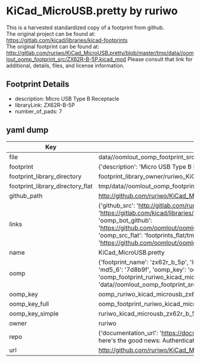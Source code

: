 # KiCad_MicroUSB.pretty by ruriwo  
This is a harvested standardized copy of a footprint from github.  
The original project can be found at:  
https://gitlab.com/kicad/libraries/kicad-footprints  
The original footprint can be found at:
http://gitlab.com/ruriwo/KiCad_MicroUSB.pretty/blob/master/tmp/data//oomlout_oomp_footprint_src/ZX62R-B-5P.kicad_mod
Please consult that link for additional, details, files, and license information.  
## Footprint Details
* description: Micro USB Type B Receptacle  
* libraryLink: ZX62R-B-5P  
* number_of_pads: 7  
## yaml dump  
| Key | Value |  
| --- | --- |  
| file | data//oomlout_oomp_footprint_src/KiCad_MicroUSB.pretty/ZX62R-B-5P.kicad_mod |  
| footprint | {'description': 'Micro USB Type B Receptacle', 'libraryLink': 'ZX62R-B-5P', 'number_of_pads': 7} |  
| footprint_library_directory | footprint_library_owner/ruriwo_KiCad_MicroUSB.pretty |  
| footprint_library_directory_flat | tmp/data//oomlout_oomp_footprint_src/footprints_flat/ruriwo_kicad_microusb_zx62r_b_5p/working |  
| github_path | http://github.com/ruriwo/KiCad_MicroUSB.pretty/blob/master/tmp/data//oomlout_oomp_footprint_src/ZX62R-B-5P.kicad_mod |  
| links | {'github_src': 'http://gitlab.com/ruriwo/KiCad_MicroUSB.pretty/blob/master/tmp/data//oomlout_oomp_footprint_src/ZX62R-B-5P.kicad_mod', 'github_src_repo': 'https://gitlab.com/kicad/libraries/kicad-footprints', 'oomp_bot': 'tmp/data//oomlout_oomp_footprint_src/footprints/ruriwo_kicad_microusb_zx62r_b_5p/working', 'oomp_bot_github': 'https://github.com/oomlout/oomlout_oomp_footprint_bot/tree/main/tmp/data//oomlout_oomp_footprint_src/footprints/ruriwo_kicad_microusb_zx62r_b_5p/working', 'oomp_src_flat': 'footprints_flat/tmp/data//oomlout_oomp_footprint_src/footprints_flat/ruriwo_kicad_microusb_zx62r_b_5p/working', 'oomp_src_flat_github': 'https://github.com/oomlout/oomlout_oomp_footprint_src/tree/main/tmp/data//oomlout_oomp_footprint_src/footprints_flat/ruriwo_kicad_microusb_zx62r_b_5p/working'} |  
| name | KiCad_MicroUSB.pretty |  
| oomp | {'footprint_name': 'zx62r_b_5p', 'library_name': 'kicad_microusb', 'md5': '7d8b9f61d24de246b8523d935f334ef7', 'md5_10': '7d8b9f61d2', 'md5_5': '7d8b9', 'md5_6': '7d8b9f', 'oomp_key': 'oomp_ruriwo_kicad_microusb_zx62r_b_5p', 'oomp_key_extra': 'oomp_footprint_ruriwo_kicad_microusb_zx62r_b_5p', 'oomp_key_full': 'oomp_footprint_ruriwo_kicad_microusb_zx62r_b_5p_7d8b9f', 'oomp_key_simple': 'ruriwo_kicad_microusb_zx62r_b_5p', 'original_filename': 'data//oomlout_oomp_footprint_src/KiCad_MicroUSB.pretty/ZX62R-B-5P.kicad_mod', 'owner_name': 'ruriwo'} |  
| oomp_key | oomp_ruriwo_kicad_microusb_zx62r_b_5p |  
| oomp_key_full | oomp_footprint_ruriwo_kicad_microusb_zx62r_b_5p |  
| oomp_key_simple | ruriwo_kicad_microusb_zx62r_b_5p |  
| owner | ruriwo |  
| repo | {'documentation_url': 'https://docs.github.com/rest/overview/resources-in-the-rest-api#rate-limiting', 'message': "API rate limit exceeded for 84.66.142.224. (But here's the good news: Authenticated requests get a higher rate limit. Check out the documentation for more details.)"} |  
| url | http://github.com/ruriwo/KiCad_MicroUSB.pretty |  

